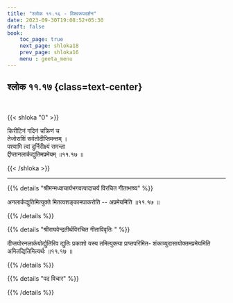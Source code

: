 ```yaml
---
title: "श्लोक ११.१६ - विश्वरूपदर्शन"
date: 2023-09-30T19:08:52+05:30
draft: false
book:
    toc_page: true
    next_page: shloka18
    prev_page: shloka16
    menu : geeta_menu
---
```




## श्लोक ११.१७ {class=text-center}

<br/>

{{< shloka  "0"  >}}

किरीटिनं गदिनं चक्रिणं च  
तेजोराशिं सर्वतोदीप्तिमन्तम् ।    
पश्यामि त्वां दुर्निरीक्ष्यं समन्ता  
द्दीप्तानलार्कद्युतिमप्रमेयम् ॥११.१७ ॥

{{< /shloka >}}

---


{{% details "श्रीमन्मध्वाचार्यभगवत्पादाचर्य विरचित  गीताभाष्य" %}}

अनलार्कद्युतिमित्युक्ते मितत्वशङ्कामपाकरोति -- 
अप्रमेयमिति ॥११.१७ ॥

{{% /details %}}



{{% details "श्रीराघवेन्द्रतीर्थविरचित गीताविवृतिः " %}}

दीप्तयोरनलार्कयोर्द्युतिरिव द्युतिः प्रकाशो यस्य 
तमित्युक्त्या प्राप्तपरिमित- 
शंकाव्युदासायोक्तमप्रमेयमिति 
अमितद्यितिमित्यर्थः ॥११.१७ ॥

{{% /details %}}



{{% details "पद विचार" %}}


{{% /details %}}
